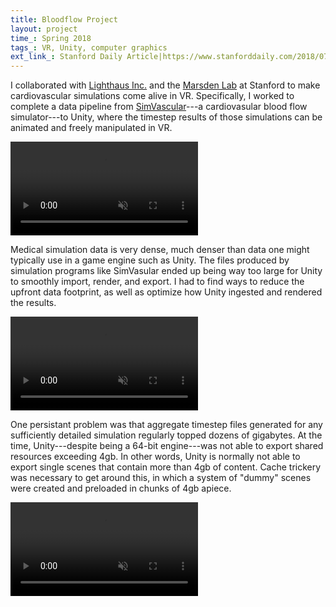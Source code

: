 ```yaml
---
title: Bloodflow Project
layout: project
time_: Spring 2018
tags_: VR, Unity, computer graphics
ext_link_: Stanford Daily Article|https://www.stanforddaily.com/2018/07/23/pediatric-cardiologist-uses-vr-to-visualize-heart-defects/
---
```


I collaborated with [Lighthaus Inc.]("https://www.lighthaus.us/") and the [Marsden Lab]("https://cbcl.stanford.edu/about/mission") at Stanford to make cardiovascular simulations come alive in VR. Specifically, I worked to complete a data pipeline from [SimVascular](http://simvascular.github.io/)---a cardiovasular blood flow simulator---to Unity, where the timestep results of those simulations can be animated and freely manipulated in VR.

<p><div class="video-wrapper"><video autoplay loop muted>
  <source src="{{ site.url }}/assets/vid/streamlines.mp4" type="video/mp4">
  Your browser does not support the video tag.
</video></div></p>

Medical simulation data is very dense, much denser than data one might typically use in a game engine such as Unity. The files produced by simulation programs like SimVasular ended up being way too large for Unity to smoothly import, render, and export. I had to find ways to reduce the upfront data footprint, as well as optimize how Unity ingested and rendered the results.

<p><div class="video-wrapper"><video autoplay loop muted>
  <source src="{{ site.url }}/assets/vid/flow.mp4" type="video/mp4">
  Your browser does not support the video tag.
</video></div></p>

One persistant problem was that aggregate timestep files generated for any sufficiently detailed simulation regularly topped dozens of gigabytes. At the time, Unity---despite being a 64-bit engine---was not able to export shared resources exceeding 4gb. In other words, Unity is normally not able to export single scenes that contain more than 4gb of content. Cache trickery was necessary to get around this, in which a system of "dummy" scenes were created and preloaded in chunks of 4gb apiece.

<p><div class="video-wrapper"><video autoplay loop muted>
  <source src="{{ site.url }}/assets/vid/heart.mp4" type="video/mp4">
  Your browser does not support the video tag.
</video></div></p>
